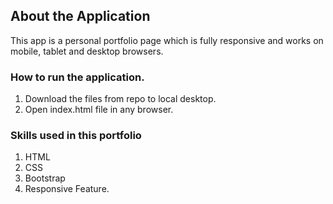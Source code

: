 ## About the Application
This app is a personal portfolio page which is fully responsive and works on mobile, tablet and desktop browsers.

### How to run the application.

1. Download the files from repo to local desktop.
2. Open index.html file in any browser.

### Skills used in this portfolio 
1. HTML
2. CSS
3. Bootstrap
4. Responsive Feature.